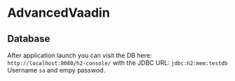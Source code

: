  # AdvancedVaadin
 
## Database
After application launch you can visit the DB here: ``http://localhost:8080/h2-console/`` with the JDBC URL: ``jdbc:h2:mem:testdb`` Username ``sa`` and empy passwod.